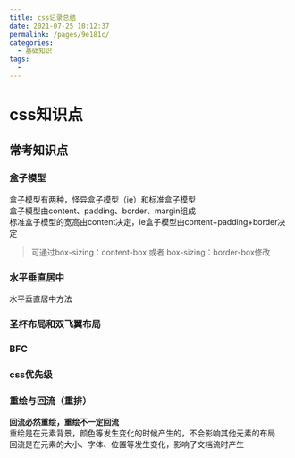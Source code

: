 ```yaml
---
title: css记录总结
date: 2021-07-25 10:12:37
permalink: /pages/9e181c/
categories:
  - 基础知识
tags:
  - 
---
```

# css知识点

## 常考知识点

### 盒子模型
盒子模型有两种，怪异盒子模型（ie）和标准盒子模型  
盒子模型由content、padding、border、margin组成  
标准盒子模型的宽高由content决定，ie盒子模型由content+padding+border决定  
> 可通过box-sizing：content-box 或者 box-sizing：border-box修改

### 水平垂直居中
水平垂直居中方法

### 圣杯布局和双飞翼布局

### BFC

### css优先级

### 重绘与回流（重排）
**回流必然重绘，重绘不一定回流**  
重绘是在元素背景，颜色等发生变化的时候产生的，不会影响其他元素的布局  
回流是在元素的大小、字体、位置等发生变化，影响了文档流时产生  

